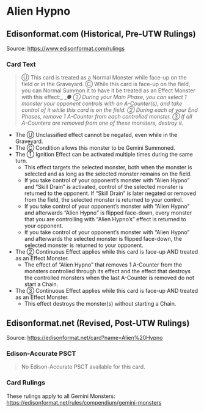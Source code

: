 # Alien Hypno

## Edisonformat.com (Historical, Pre-UTW Rulings)

Source: https://www.edisonformat.com/rulings

### Card Text

> Ⓤ This card is treated as a Normal Monster while face-up on the field or in the Graveyard. Ⓒ While this card is face-up on the field, you can Normal Summon it to have it be treated as an Effect Monster with this effect:_
__● ① During your Main Phase, you can select 1 monster your opponent controls with an A-Counter(s), and take control of it while this card is on the field. ② During each of your End Phases, remove 1 A-Counter from each controlled monster. ③ If all A-Counters are removed from one of these monsters, destroy it._

*   The Ⓤ Unclassified effect cannot be negated, even while in the Graveyard.
*   The Ⓒ Condition allows this monster to be Gemini Summoned.
*   The ① Ignition Effect can be activated multiple times during the same turn.
    *   This effect targets the selected monster, both when the monster is selected and as long as the selected monster remains on the field.
    *   If you take control of your opponent’s monster with “Alien Hypno” and “Skill Drain” is activated, control of the selected monster is returned to the opponent. If “Skill Drain” is later negated or removed from the field, the selected monster is returned to your control.
    *   If you take control of your opponent’s monster with “Alien Hypno” and afterwards “Alien Hypno” is flipped face-down, every monster that you are controlling with “Alien Hypno’s” effect is returned to your opponent.
    *   If you take control of your opponent’s monster with “Alien Hypno” and afterwards the selected monster is flipped face-down, the selected monster is returned to your opponent.
*   The ② Continuous Effect applies while this card is face-up AND treated as an Effect Monster.
    *   The effect of “Alien Hypno” that removes 1 A-Counter from the monsters controlled through its effect and the effect that destroys the controlled monsters when the last A-Counter is removed do not start a Chain.
*   The ③ Continuous Effect applies while this card is face-up AND treated as an Effect Monster.
    *   This effect destroys the monster(s) without starting a Chain.

## Edisonformat.net (Revised, Post-UTW Rulings)

Source: https://edisonformat.net/card?name=Alien%20Hypno

### Edison-Accurate PSCT

> No Edison-Accurate PSCT available for this card.

### Card Rulings

These rulings apply to all Gemini Monsters: https://edisonformat.net/rules/compendium/gemini-monsters
            